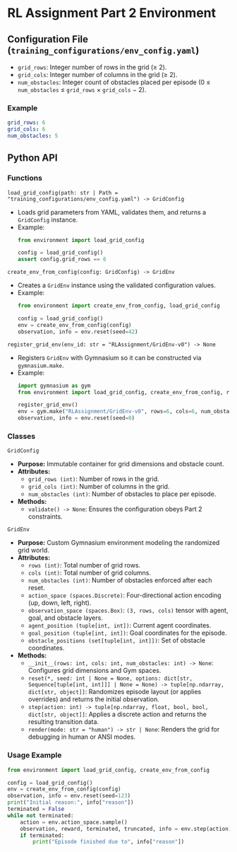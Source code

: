 # RL Assignment Part 2 Environment

## Configuration File (`training_configurations/env_config.yaml`)
- `grid_rows`: Integer number of rows in the grid (≥ 2).
- `grid_cols`: Integer number of columns in the grid (≥ 2).
- `num_obstacles`: Integer count of obstacles placed per episode (0 ≤ `num_obstacles` ≤ `grid_rows` × `grid_cols` − 2).

### Example
```yaml
grid_rows: 6
grid_cols: 6
num_obstacles: 5
```

## Python API

### Functions

`load_grid_config(path: str | Path = "training_configurations/env_config.yaml") -> GridConfig`
- Loads grid parameters from YAML, validates them, and returns a `GridConfig` instance.
- Example:
  ```python
  from environment import load_grid_config

  config = load_grid_config()
  assert config.grid_rows == 6
  ```

`create_env_from_config(config: GridConfig) -> GridEnv`
- Creates a `GridEnv` instance using the validated configuration values.
- Example:
  ```python
  from environment import create_env_from_config, load_grid_config

  config = load_grid_config()
  env = create_env_from_config(config)
  observation, info = env.reset(seed=42)
  ```

`register_grid_env(env_id: str = "RLAssignment/GridEnv-v0") -> None`
- Registers `GridEnv` with Gymnasium so it can be constructed via `gymnasium.make`.
- Example:
  ```python
  import gymnasium as gym
  from environment import load_grid_config, create_env_from_config, register_grid_env

  register_grid_env()
  env = gym.make("RLAssignment/GridEnv-v0", rows=6, cols=6, num_obstacles=5)
  observation, info = env.reset(seed=0)
  ```

### Classes

`GridConfig`
- **Purpose:** Immutable container for grid dimensions and obstacle count.
- **Attributes:**
  - `grid_rows (int)`: Number of rows in the grid.
  - `grid_cols (int)`: Number of columns in the grid.
  - `num_obstacles (int)`: Number of obstacles to place per episode.
- **Methods:**
  - `validate() -> None`: Ensures the configuration obeys Part 2 constraints.

`GridEnv`
- **Purpose:** Custom Gymnasium environment modeling the randomized grid world.
- **Attributes:**
  - `rows (int)`: Total number of grid rows.
  - `cols (int)`: Total number of grid columns.
  - `num_obstacles (int)`: Number of obstacles enforced after each reset.
  - `action_space (spaces.Discrete)`: Four-directional action encoding (up, down, left, right).
  - `observation_space (spaces.Box)`: `(3, rows, cols)` tensor with agent, goal, and obstacle layers.
  - `agent_position (tuple[int, int])`: Current agent coordinates.
  - `goal_position (tuple[int, int])`: Goal coordinates for the episode.
  - `obstacle_positions (set[tuple[int, int]])`: Set of obstacle coordinates.
- **Methods:**
  - `__init__(rows: int, cols: int, num_obstacles: int) -> None`: Configures grid dimensions and Gym spaces.
  - `reset(*, seed: int | None = None, options: dict[str, Sequence[tuple[int, int]]] | None = None) -> tuple[np.ndarray, dict[str, object]]`: Randomizes episode layout (or applies overrides) and returns the initial observation.
  - `step(action: int) -> tuple[np.ndarray, float, bool, bool, dict[str, object]]`: Applies a discrete action and returns the resulting transition data.
  - `render(mode: str = "human") -> str | None`: Renders the grid for debugging in human or ANSI modes.

### Usage Example
```python
from environment import load_grid_config, create_env_from_config

config = load_grid_config()
env = create_env_from_config(config)
observation, info = env.reset(seed=123)
print("Initial reason:", info["reason"])
terminated = False
while not terminated:
    action = env.action_space.sample()
    observation, reward, terminated, truncated, info = env.step(action)
    if terminated:
        print("Episode finished due to", info["reason"])
```

